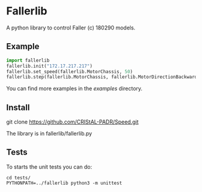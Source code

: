 # Fallerlib
A python library to control Faller (c) 180290 models. 

Example
-------
```python
import fallerlib
fallerlib.init("172.17.217.217")
fallerlib.set_speed(fallerlib.MotorChassis, 50)
fallerlib.step(fallerlib.MotorChassis, fallerlib.MotorDirectionBackward)
```
You can find more examples in the *examples* directory.

Install
-------
git clone https://github.com/CRIStAL-PADR/Speed.git

The library is in fallerlib/fallerlib.py

Tests
-----
To starts the unit tests you can do:
```console
cd tests/
PYTHONPATH=../fallerlib python3 -m unittest
```

